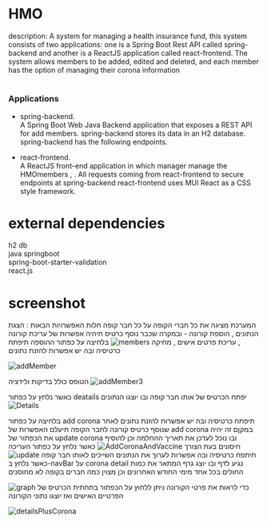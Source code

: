 

# HMO

description:
A system for managing a health insurance fund, this system consists of two applications: one is a Spring Boot Rest API called spring-backend and another is a ReactJS application called react-frontend.
The system allows members to be added, edited and deleted, and each member has the option of managing their corona information

# <h3>  Applications</h3>
- spring-backend.
</br>  A Spring Boot Web Java Backend application that exposes a REST API for add members.
spring-backend stores its data in an H2 database.
spring-backend has the following endpoints.

- react-frontend.
 </br> A ReactJS front-end application in which manager manage the HMOmembers , . All requests coming from react-frontend to secure endpoints at spring-backend
react-frontend uses MUI React as a CSS style framework.

# external dependencies
h2 db</br>
java springboot</br>
spring-boot-starter-validation</br>
react.js

# screenshot
המערכת מציגה את כל חברי הקופה על כל חבר קופה חלות האפשרויות הבאות : הצגת הנתונים , הוספת קורונה - ובמקרה שכבר נוסף כרטיס תיהיה אפשרות של עריכת קורונה , עריכת פרטים אישים , מחיקה
![members](https://github.com/SaraLerer/Hadasim/assets/145717469/593cdb99-e310-4635-ac23-d6477aa218ec)
בלחיצה על כפתור ההוספה תיפתח כרטיסיה ובה יש אפשרות להזנת נתונים

![addMember](https://github.com/SaraLerer/Hadasim/assets/145717469/a1fccb61-4932-4557-982d-40d8ea9f5884)

הטופס כולל בדיקות ולידציה
![addMember3](https://github.com/SaraLerer/Hadasim/assets/145717469/d07e87df-478a-4bf8-aa59-4a733d56836e)

כאשר נלחץ על כפתור deatails יפתח הכרטיס של אותו חבר קופה ובו יוצגו הנתונים
![Details](https://github.com/SaraLerer/Hadasim/assets/145717469/cccab8fc-fd55-4be4-bb4b-617c51892809)

בלחיצה על כפתור add corona תיפתח כרטיסיה ובה יש אפשרות להזנת נתונים 
לאחר שנוסף כרטיס קורונה לחבר הקופה תיעלם האפשרות של add corona במקןם זה יהיה את הכפתור של update corona ובו נוכל לעדכן את תאריך ההחלמה וכן להוסיף חיסונים בעת הצורך
![AddCoronaAndVaccine](https://github.com/SaraLerer/Hadasim/assets/145717469/46f14e3a-08e3-4424-86b0-9d3198847eeb)
כאשר נלחץ על כפתור העריכה תיתפח כרטיסיה ובה אפשרות לערוך את הנתונים השייכים לאותו חבר קופה
![update](https://github.com/SaraLerer/Hadasim/assets/145717469/984db5d2-9746-490d-9ab4-083f10699045)
כאשר נלחץ ב-navBar על corona detail נגיע לדף ובו יוצג גרף המתאר את כמות החולים בכל אחד מימי החודש האחרונים וכן מצוין כמה חברים בקופה לא מחוסנים


![graph](https://github.com/SaraLerer/Hadasim/assets/145717469/4948c9d6-6801-4296-9d26-2cea938ed33d)
כדי לראות את פרטי הקורונה ניתן ללחוץ על הכפתור בתחתית הכרטיס של הפרטיים האישים ואז יוצגו נתוני הקורונה

![detailsPlusCorona](https://github.com/SaraLerer/Hadasim/assets/145717469/7a32c5dc-5629-4c4f-92b1-67d3d85eb56b)


